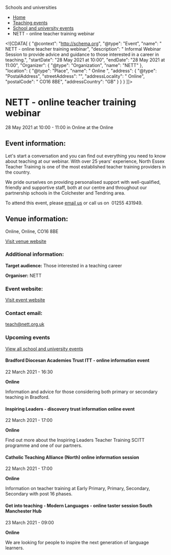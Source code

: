 Schools and universities

*   [Home](/)
*   [Teaching events](/teaching-events)
*   [School and university events](/teaching-events/training-provider-events)
*   NETT - online teacher training webinar

<!\[CDATA\[ { "@context": "http://schema.org", "@type": "Event", "name": " NETT - online teacher training webinar", "description": " Informal Webinar Session to provide advice and guidance to those interested in a career in teaching.", "startDate": "28 May 2021 at 10:00", "endDate": "28 May 2021 at 11:00", "Organizer": { "@type": "Organization", "name": "NETT" }, "location": { "@type": "Place", "name": " Online ", "address": { "@type": "PostalAddress", "streetAddress": "", "addressLocality": " Online", "postalCode": " CO16 8BE", "addressCountry": "GB" } } } \]\]>

NETT - online teacher training webinar
======================================

28 May 2021 at 10:00 - 11:00 in Online at the Online

Event information:
------------------

Let's start a conversation and you can find out everything you need to know about teaching at our webinar. With over 25 years' experience, North Essex Teacher Training is one of the most established teacher training providers in the country.

We pride ourselves on providing personalised support with well-qualified, friendly and supportive staff, both at our centre and throughout our partnership schools in the Colchester and Tendring area.

To attend this event, please [email us](mailto:teach@nett.org.uk) or call us on  01255 431949.

Venue information:
------------------

Online, Online, CO16 8BE

[Visit venue website](http://www.nett.org.uk/ "Online")

### Additional information:

**Target audience:** Those interested in a teaching career

**Organiser:** NETT

### Event website:

[Visit event website](http://www.nett.org.uk/)

### Contact email:

[teach@nett.org.uk](mailto:teach@nett.org.uk)

### Upcoming events

[View all school and university events](/teaching-events/training-provider-events)

[](/teaching-events/training-provider-events/210322-bradford-diocesan-academies-trust-itt-online-information-event)

#### Bradford Diocesan Academies Trust ITT - online information event

22 March 2021 - 16:30

**Online**

Information and advice for those considering both primary or secondary teaching in Bradford.

[](/teaching-events/training-provider-events/210322-inspiring-leaders-discovery-trust-information-online-event)

#### Inspiring Leaders - discovery trust information online event

22 March 2021 - 17:00

**Online**

Find out more about the Inspiring Leaders Teacher Training SCITT programme and one of our partners.

[](/teaching-events/training-provider-events/210322-catholic-teaching-alliance-north-online-information-session)

#### Catholic Teaching Alliance (North) online information session

22 March 2021 - 17:00

**Online**

Information on teacher training at Early Primary, Primary, Secondary, Secondary with post 16 phases.

[](/teaching-events/training-provider-events/210323-get-into-teaching-modern-languages-online-taster-session-south-manchester-hub)

#### Get into teaching - Modern Languages - online taster session South Manchester Hub

23 March 2021 - 09:00

**Online**

We are looking for people to inspire the next generation of language learners.